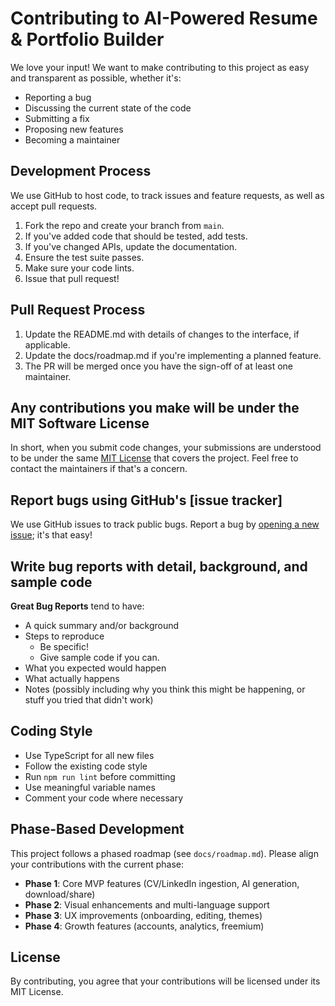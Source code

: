 # Contributing to AI-Powered Resume & Portfolio Builder

We love your input! We want to make contributing to this project as easy and transparent as possible, whether it's:

- Reporting a bug
- Discussing the current state of the code
- Submitting a fix
- Proposing new features
- Becoming a maintainer

## Development Process

We use GitHub to host code, to track issues and feature requests, as well as accept pull requests.

1. Fork the repo and create your branch from `main`.
2. If you've added code that should be tested, add tests.
3. If you've changed APIs, update the documentation.
4. Ensure the test suite passes.
5. Make sure your code lints.
6. Issue that pull request!

## Pull Request Process

1. Update the README.md with details of changes to the interface, if applicable.
2. Update the docs/roadmap.md if you're implementing a planned feature.
3. The PR will be merged once you have the sign-off of at least one maintainer.

## Any contributions you make will be under the MIT Software License

In short, when you submit code changes, your submissions are understood to be under the same [MIT License](http://choosealicense.com/licenses/mit/) that covers the project. Feel free to contact the maintainers if that's a concern.

## Report bugs using GitHub's [issue tracker]

We use GitHub issues to track public bugs. Report a bug by [opening a new issue](../../issues/new); it's that easy!

## Write bug reports with detail, background, and sample code

**Great Bug Reports** tend to have:

- A quick summary and/or background
- Steps to reproduce
  - Be specific!
  - Give sample code if you can.
- What you expected would happen
- What actually happens
- Notes (possibly including why you think this might be happening, or stuff you tried that didn't work)

## Coding Style

- Use TypeScript for all new files
- Follow the existing code style
- Run `npm run lint` before committing
- Use meaningful variable names
- Comment your code where necessary

## Phase-Based Development

This project follows a phased roadmap (see `docs/roadmap.md`). Please align your contributions with the current phase:

- **Phase 1**: Core MVP features (CV/LinkedIn ingestion, AI generation, download/share)
- **Phase 2**: Visual enhancements and multi-language support
- **Phase 3**: UX improvements (onboarding, editing, themes)
- **Phase 4**: Growth features (accounts, analytics, freemium)

## License

By contributing, you agree that your contributions will be licensed under its MIT License.
